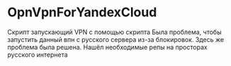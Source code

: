 # OpnVpnForYandexCloud
Скрипт запускающий VPN с помощью скрипта
Была проблема, чтобы запустить данный впн с русского сервера из-за блокировок.
Здесь же проблема была решена. Нашёл необходимые репы на просторах русского интернета
